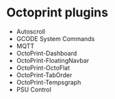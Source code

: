 # Octoprint plugins

- Autoscroll
- GCODE System Commands
- MQTT
- OctoPrint-Dashboard
- OctoPrint-FloatingNavbar
- OctoPrint-OctoFlat
- OctoPrint-TabOrder
- OctoPrint-Tempsgraph
- PSU Control